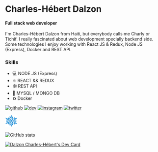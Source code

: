 # Charles-Hébert Dalzon
#### Full stack web developer
I'm Charles-Hébert Dalzon from Haiti, but everybody calls me Charly or Tichif. I really fascinated about web development specially backend side. Some technologies I enjoy working with React JS & Redux, Node JS (Express), Docker and REST API. 

### Skills 
* 💻 NODE JS (Express)
* ⚛  REACT && REDUX
* 🕸  REST API
* 📝 MYSQL / MONGO DB
* ♻  Docker




[<img src='https://cdn.jsdelivr.net/npm/simple-icons@3.0.1/icons/github.svg' alt='github' height='40'>](https://github.com/tichif)  [<img src='https://cdn.jsdelivr.net/npm/simple-icons@3.0.1/icons/dev-dot-to.svg' alt='dev' height='40'>](https://dev.to/tichif)  [<img src='https://cdn.jsdelivr.net/npm/simple-icons@3.0.1/icons/instagram.svg' alt='instagram' height='40'>](https://www.instagram.com/tichif.js/)  [<img src='https://cdn.jsdelivr.net/npm/simple-icons@3.0.1/icons/twitter.svg' alt='twitter' height='40'>](https://twitter.com/TichifJS)  

<a href='https://archiveprogram.github.com/'><img src='https://raw.githubusercontent.com/acervenky/animated-github-badges/master/assets/acbadge.gif' width='40' height='40'></a> 

![GitHub stats](https://github-readme-stats.vercel.app/api?username=tichif&show_icons=true)  

<a href="https://app.daily.dev/Tichif"><img src="https://api.daily.dev/devcards/a887baac212a4485b58962c80e8da9b6.png?r=3n1" width="400" alt="Dalzon Charles-Hébert's Dev Card"/></a>



